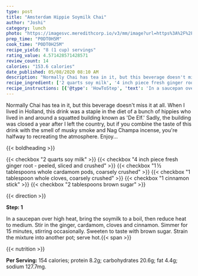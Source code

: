 ```yaml
---
type: post
title: "Amsterdam Hippie Soymilk Chai"
author: "Joshi"
category: lunch
photo: "https://imagesvc.meredithcorp.io/v3/mm/image?url=https%3A%2F%2Fimages.media-allrecipes.com%2Fuserphotos%2F3160135.jpg"
prep_time: "P0DT0H5M"
cook_time: "P0DT0H25M"
recipe_yield: "8 (1 cup) servings"
rating_value: 4.571428571428571
review_count: 14
calories: "153.6 calories"
date_published: 05/08/2020 08:10 AM
description: "Normally Chai has tea in it, but this beverage doesn't miss it at all. When I lived in Holland, this drink was a staple in the diet of a bunch of hippies who lived in and around a squatted building known as 'De Elf.'  Sadly, the building was closed a year after I left the country, but if you combine the taste of this drink with the smell of musky smoke and Nag Champa incense, you're halfway to recreating the atmosphere.  Enjoy..."
recipe_ingredient: ['2 quarts soy milk', '4 inch piece fresh ginger root - peeled, sliced and crushed', '1\u2009½ tablespoons whole cardamom pods, coarsely crushed', '1 tablespoon whole cloves, coarsely crushed', '1 cinnamon stick', '2 tablespoons brown sugar']
recipe_instructions: [{'@type': 'HowToStep', 'text': 'In a saucepan over high heat, bring the soymilk to a boil, then reduce heat to medium. Stir in the ginger, cardamom, cloves and cinnamon. Simmer for 15 minutes, stirring occasionally. Sweeten to taste with brown sugar. Strain the mixture into another pot; serve hot.\n'}]
---
```


Normally Chai has tea in it, but this beverage doesn't miss it at all. When I lived in Holland, this drink was a staple in the diet of a bunch of hippies who lived in and around a squatted building known as 'De Elf.'  Sadly, the building was closed a year after I left the country, but if you combine the taste of this drink with the smell of musky smoke and Nag Champa incense, you're halfway to recreating the atmosphere.  Enjoy... 

{{< boldheading >}}

{{< checkbox "2 quarts soy milk" >}}
{{< checkbox "4 inch piece fresh ginger root - peeled, sliced and crushed" >}}
{{< checkbox "1 ½ tablespoons whole cardamom pods, coarsely crushed" >}}
{{< checkbox "1 tablespoon whole cloves, coarsely crushed" >}}
{{< checkbox "1  cinnamon stick" >}}
{{< checkbox "2 tablespoons brown sugar" >}}


{{< direction >}}

**Step: 1**

In a saucepan over high heat, bring the soymilk to a boil, then reduce heat to medium. Stir in the ginger, cardamom, cloves and cinnamon. Simmer for 15 minutes, stirring occasionally. Sweeten to taste with brown sugar. Strain the mixture into another pot; serve hot.{{< span >}}

{{< nutrition >}}

**Per Serving:** 154 calories; protein 8.2g; carbohydrates 20.6g; fat 4.4g; sodium 127.7mg.
